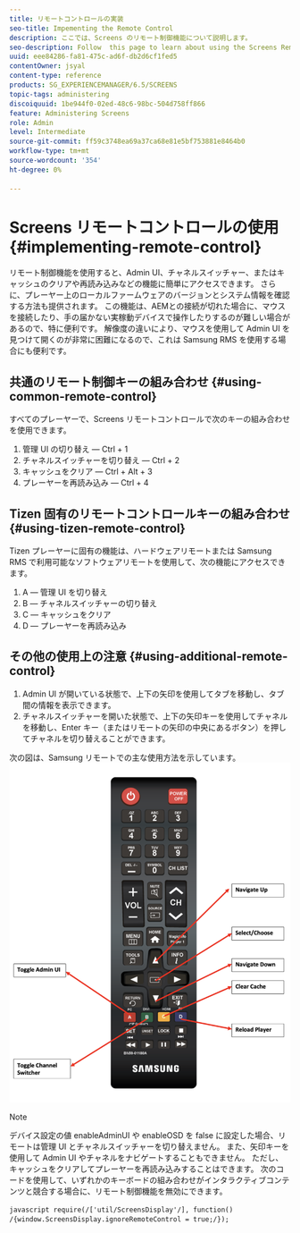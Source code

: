```yaml
---
title: リモートコントロールの実装
seo-title: Impementing the Remote Control
description: ここでは、Screens のリモート制御機能について説明します。
seo-description: Follow  this page to learn about using the Screens Remote Control Feature.
uuid: eee84286-fa81-475c-ad6f-db2d6cf1fed5
contentOwner: jsyal
content-type: reference
products: SG_EXPERIENCEMANAGER/6.5/SCREENS
topic-tags: administering
discoiquuid: 1be944f0-02ed-48c6-98bc-504d758ff866
feature: Administering Screens
role: Admin
level: Intermediate
source-git-commit: ff59c3748ea69a37ca68e81e5bf753881e8464b0
workflow-type: tm+mt
source-wordcount: '354'
ht-degree: 0%

---
```


# Screens リモートコントロールの使用  {#implementing-remote-control}

リモート制御機能を使用すると、Admin UI、チャネルスイッチャー、またはキャッシュのクリアや再読み込みなどの機能に簡単にアクセスできます。 さらに、プレーヤー上のローカルファームウェアのバージョンとシステム情報を確認する方法も提供されます。 この機能は、AEMとの接続が切れた場合に、マウスを接続したり、手の届かない実稼動デバイスで操作したりするのが難しい場合があるので、特に便利です。 解像度の違いにより、マウスを使用して Admin UI を見つけて開くのが非常に困難になるので、これは Samsung RMS を使用する場合にも便利です。

## 共通のリモート制御キーの組み合わせ {#using-common-remote-control}

すべてのプレーヤーで、Screens リモートコントロールで次のキーの組み合わせを使用できます。

1. 管理 UI の切り替え — Ctrl + 1
1. チャネルスイッチャーを切り替え — Ctrl + 2
1. キャッシュをクリア — Ctrl + Alt + 3
1. プレーヤーを再読み込み — Ctrl + 4

## Tizen 固有のリモートコントロールキーの組み合わせ {#using-tizen-remote-control}

Tizen プレーヤーに固有の機能は、ハードウェアリモートまたは Samsung RMS で利用可能なソフトウェアリモートを使用して、次の機能にアクセスできます。

1. A — 管理 UI を切り替え
1. B — チャネルスイッチャーの切り替え
1. C — キャッシュをクリア
1. D — プレーヤーを再読み込み

## その他の使用上の注意 {#using-additional-remote-control}

1. Admin UI が開いている状態で、上下の矢印を使用してタブを移動し、タブ間の情報を表示できます。
1. チャネルスイッチャーを開いた状態で、上下の矢印キーを使用してチャネルを移動し、Enter キー（またはリモートの矢印の中央にあるボタン）を押してチャネルを切り替えることができます。

次の図は、Samsung リモートでの主な使用方法を示しています。
![画像](assets/tizen/remote.png)

>[!NOTE]
>デバイス設定の値 enableAdminUI や enableOSD を false に設定した場合、リモートは管理 UI とチャネルスイッチャーを切り替えません。 また、矢印キーを使用して Admin UI やチャネルをナビゲートすることもできません。 ただし、キャッシュをクリアしてプレーヤーを再読み込みすることはできます。 次のコードを使用して、いずれかのキーボードの組み合わせがインタラクティブコンテンツと競合する場合に、リモート制御機能を無効にできます。

```javascript require(/['util/ScreensDisplay'/], function() /{window.ScreensDisplay.ignoreRemoteControl = true;/}); ```
